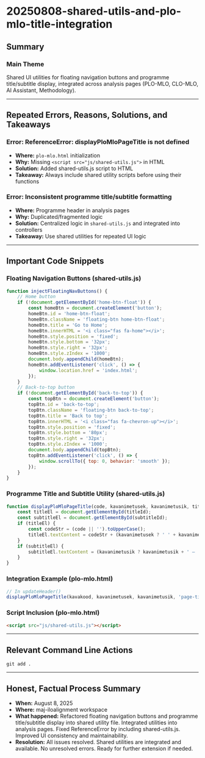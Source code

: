
# 20250808-shared-utils-and-plo-mlo-title-integration

## Summary

### Main Theme
Shared UI utilities for floating navigation buttons and programme title/subtitle display, integrated across analysis pages (PLO-MLO, CLO-MLO, AI Assistant, Methodology).

---

## Repeated Errors, Reasons, Solutions, and Takeaways

### Error: ReferenceError: displayPloMloPageTitle is not defined
- **Where:** `plo-mlo.html` initialization
- **Why:** Missing `<script src="js/shared-utils.js">` in HTML
- **Solution:** Added shared-utils.js script to HTML
- **Takeaway:** Always include shared utility scripts before using their functions

### Error: Inconsistent programme title/subtitle formatting
- **Where:** Programme header in analysis pages
- **Why:** Duplicated/fragmented logic
- **Solution:** Centralized logic in `shared-utils.js` and integrated into controllers
- **Takeaway:** Use shared utilities for repeated UI logic

---

## Important Code Snippets

### Floating Navigation Buttons (shared-utils.js)
```javascript
function injectFloatingNavButtons() {
    // Home button
    if (!document.getElementById('home-btn-float')) {
        const homeBtn = document.createElement('button');
        homeBtn.id = 'home-btn-float';
        homeBtn.className = 'floating-btn home-btn-float';
        homeBtn.title = 'Go to Home';
        homeBtn.innerHTML = '<i class="fas fa-home"></i>';
        homeBtn.style.position = 'fixed';
        homeBtn.style.bottom = '32px';
        homeBtn.style.right = '32px';
        homeBtn.style.zIndex = '1000';
        document.body.appendChild(homeBtn);
        homeBtn.addEventListener('click', () => {
            window.location.href = 'index.html';
        });
    }
    // Back-to-top button
    if (!document.getElementById('back-to-top')) {
        const topBtn = document.createElement('button');
        topBtn.id = 'back-to-top';
        topBtn.className = 'floating-btn back-to-top';
        topBtn.title = 'Back to top';
        topBtn.innerHTML = '<i class="fas fa-chevron-up"></i>';
        topBtn.style.position = 'fixed';
        topBtn.style.bottom = '80px';
        topBtn.style.right = '32px';
        topBtn.style.zIndex = '1000';
        document.body.appendChild(topBtn);
        topBtn.addEventListener('click', () => {
            window.scrollTo({ top: 0, behavior: 'smooth' });
        });
    }
}
```

### Programme Title and Subtitle Utility (shared-utils.js)
```javascript
function displayPloMloPageTitle(code, kavanimetusek, kavanimetusik, titleId, subtitleId) {
    const titleEl = document.getElementById(titleId);
    const subtitleEl = document.getElementById(subtitleId);
    if (titleEl) {
        const codeStr = (code || '').toUpperCase();
        titleEl.textContent = codeStr + (kavanimetusek ? ' ' + kavanimetusek : '');
    }
    if (subtitleEl) {
        subtitleEl.textContent = (kavanimetusik ? kavanimetusik + ' – ' : '') + 'PLO-MLO Alignment Analysis';
    }
}
```

### Integration Example (plo-mlo.html)
```javascript
// In updateHeader()
displayPloMloPageTitle(kavakood, kavanimetusek, kavanimetusik, 'page-title', 'page-subtitle');
```

### Script Inclusion (plo-mlo.html)
```html
<script src="js/shared-utils.js"></script>
```

---

## Relevant Command Line Actions
```
git add .
```

---

## Honest, Factual Process Summary
- **When:** August 8, 2025
- **Where:** maj-iloalignment workspace
- **What happened:** Refactored floating navigation buttons and programme title/subtitle display into shared utility file. Integrated utilities into analysis pages. Fixed ReferenceError by including shared-utils.js. Improved UI consistency and maintainability.
- **Resolution:** All issues resolved. Shared utilities are integrated and available. No unresolved errors. Ready for further extension if needed.
